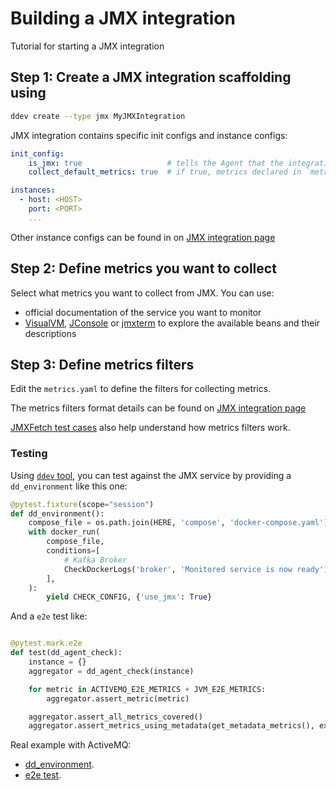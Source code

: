 # Building a JMX integration

Tutorial for starting a JMX integration

## Step 1: Create a JMX integration scaffolding using

```bash
ddev create --type jmx MyJMXIntegration
```

JMX integration contains specific init configs and instance configs:

```yaml
init_config:
    is_jmx: true                   # tells the Agent that the integration is a JMX type of integration
    collect_default_metrics: true  # if true, metrics declared in `metrics.yaml` are collected

instances:
  - host: <HOST>
    port: <PORT>
    ...
```

Other instance configs can be found in on [JMX integration page](https://docs.datadoghq.com/integrations/java)

## Step 2: Define metrics you want to collect

Select what metrics you want to collect from JMX. You can use:

- official documentation of the service you want to monitor
- [VisualVM](https://visualvm.github.io/), [JConsole](https://docs.oracle.com/javase/7/docs/technotes/guides/management/jconsole.html) or [jmxterm](https://datadoghq.dev/integrations-core/tutorials/jmx/tools/) to explore the available beans and their descriptions


## Step 3: Define metrics filters

Edit the `metrics.yaml` to define the filters for collecting metrics.

The metrics filters format details can be found on [JMX integration page](https://docs.datadoghq.com/integrations/java)

[JMXFetch test cases](https://github.com/DataDog/jmxfetch/tree/master/src/test/resources) also help understand how metrics filters work.  

### Testing

Using [`ddev` tool](https://datadoghq.dev/integrations-core/ddev/cli/), you can test against the JMX service by providing a `dd_environment` like this one:

```python
@pytest.fixture(scope="session")
def dd_environment():
    compose_file = os.path.join(HERE, 'compose', 'docker-compose.yaml')
    with docker_run(
        compose_file,
        conditions=[
            # Kafka Broker
            CheckDockerLogs('broker', 'Monitored service is now ready'),
        ],
    ):
        yield CHECK_CONFIG, {'use_jmx': True}
```

And a `e2e` test like:

```python

@pytest.mark.e2e
def test(dd_agent_check):
    instance = {}
    aggregator = dd_agent_check(instance)

    for metric in ACTIVEMQ_E2E_METRICS + JVM_E2E_METRICS:
        aggregator.assert_metric(metric)

    aggregator.assert_all_metrics_covered()
    aggregator.assert_metrics_using_metadata(get_metadata_metrics(), exclude=JVM_E2E_METRICS)
```

Real example with ActiveMQ:
- [dd_environment](https://github.com/DataDog/integrations-core/blob/master/activemq/tests/conftest.py).
- [e2e test](https://github.com/DataDog/integrations-core/blob/master/activemq/tests/test_check.py).
